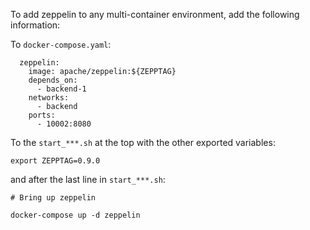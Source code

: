 To add zeppelin to any multi-container environment, add the following information:

To `docker-compose.yaml`:

```
  zeppelin:
    image: apache/zeppelin:${ZEPPTAG}
    depends_on:
      - backend-1
    networks:
      - backend
    ports:
      - 10002:8080
```

To the `start_***.sh` at the top with the other exported variables:

```
export ZEPPTAG=0.9.0
```

and after the last line in `start_***.sh`:

```
# Bring up zeppelin

docker-compose up -d zeppelin
```
